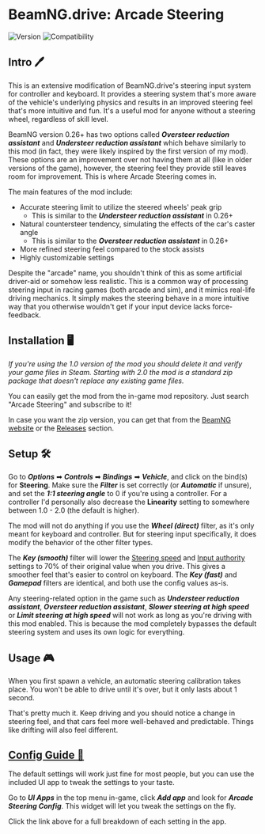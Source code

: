 # BeamNG.drive: Arcade Steering
![Version](https://img.shields.io/badge/Version-2.5.0-blue.svg) ![Compatibility](https://img.shields.io/badge/Game_compatibility-v28.0.0-green.svg)

## Intro 🖊️

This is an extensive modification of BeamNG.drive's steering input system for controller and keyboard. It provides a steering system that's more aware of the vehicle's underlying physics and results in an improved steering feel that's more intuitive and fun. It's a useful mod for anyone without a steering wheel, regardless of skill level.

BeamNG version 0.26+ has two options called ***Oversteer reduction assistant*** and ***Understeer reduction assistant*** which behave similarly to this mod (in fact, they were likely inspired by the first version of my mod). These options are an improvement over not having them at all (like in older versions of the game), however, the steering feel they provide still leaves room for improvement. This is where Arcade Steering comes in.

The main features of the mod include:

 - Accurate steering limit to utilize the steered wheels' peak grip
   - This is similar to the ***Understeer reduction assistant*** in 0.26+
 - Natural countersteer tendency, simulating the effects of the car's caster angle
   - This is similar to the ***Oversteer reduction assistant*** in 0.26+
 - More refined steering feel compared to the stock assists
 - Highly customizable settings

Despite the "arcade" name, you shouldn't think of this as some artificial driver-aid or somehow less realistic. This is a common way of processing steering input in racing games (both arcade and sim), and it mimics real-life driving mechanics. It simply makes the steering behave in a more intuitive way that you otherwise wouldn't get if your input device lacks force-feedback.

## Installation 🖥️

*If you're using the 1.0 version of the mod you should delete it and verify your game files in Steam. Starting with 2.0 the mod is a standard zip package that doesn't replace any existing game files.*

You can easily get the mod from the in-game mod repository. Just search "Arcade Steering" and subscribe to it!

In case you want the zip version, you can get that from the [BeamNG website](https://www.beamng.com/resources/arcade-steering.24284/) or the [Releases](https://github.com/adam10603/BeamNG-Arcade-Steering/releases) section.

## Setup 🛠

Go to ***Options*** ➡ ***Controls*** ➡ ***Bindings*** ➡ ***Vehicle***, and click on the bind(s) for **Steering**. Make sure the ***Filter*** is set correctly (or ***Automatic*** if unsure), and set the ***1:1 steering angle*** to 0 if you're using a controller. For a controller I'd personally also decrease the **Linearity** setting to somewhere between 1.0 - 2.0 (the default is higher).

The mod will not do anything if you use the ***Wheel (direct)*** filter, as it's only meant for keyboard and controller. But for steering input specifically, it does modify the behavior of the other filter types.

The ***Key (smooth)*** filter will lower the [Steering speed](ConfigGuide.md#steering-speed) and [Input authority](ConfigGuide.md#input-authority) settings to 70% of their original value when you drive. This gives a smoother feel that's easier to control on keyboard. The ***Key (fast)*** and ***Gamepad*** filters are identical, and both use the config values as-is.

Any steering-related option in the game such as ***Understeer reduction assistant***, ***Oversteer reduction assistant***, ***Slower steering at high speed*** or ***Limit steering at high speed*** will not work as long as you're driving with this mod enabled. This is because the mod completely bypasses the default steering system and uses its own logic for everything.

## Usage 🎮

When you first spawn a vehicle, an automatic steering calibration takes place. You won't be able to drive until it's over, but it only lasts about 1 second.

That's pretty much it. Keep driving and you should notice a change in steering feel, and that cars feel more well-behaved and predictable. Things like drifting will also feel different.

## [Config Guide 📝](ConfigGuide.md)

The default settings will work just fine for most people, but you can use the included UI app to tweak the settings to your taste.

Go to ***UI Apps*** in the top menu in-game, click ***Add app*** and look for ***Arcade Steering Config***. This widget will let you tweak the settings on the fly.

Click the link above for a full breakdown of each setting in the app.